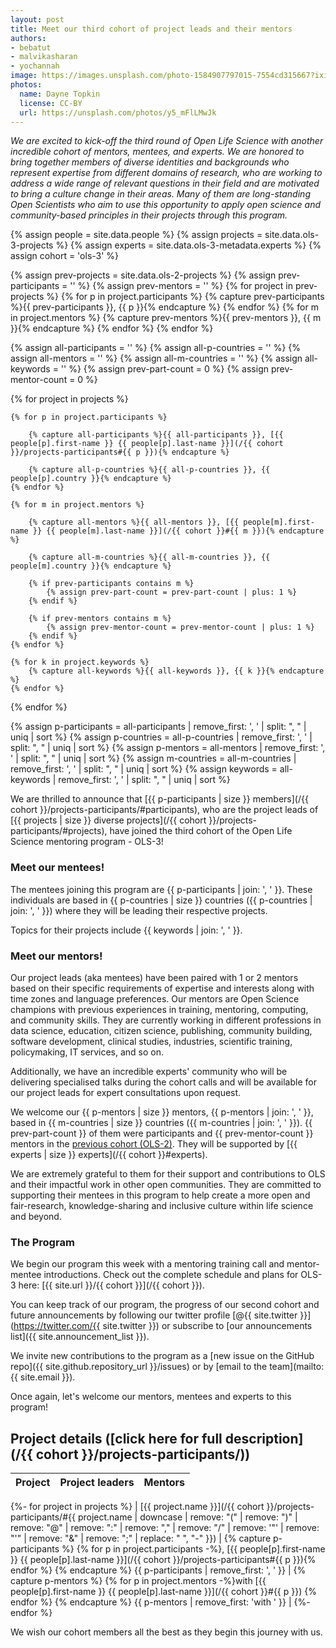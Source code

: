 ```yaml
---
layout: post
title: Meet our third cohort of project leads and their mentors
authors:
- bebatut
- malvikasharan
- yochannah
image: https://images.unsplash.com/photo-1584907797015-7554cd315667?ixid=MXwxMjA3fDB8MHxwaG90by1wYWdlfHx8fGVufDB8fHw%3D&ixlib=rb-1.2.1&auto=format&fit=crop&w=1055&q=80
photos:
  name: Dayne Topkin
  license: CC-BY
  url: https://unsplash.com/photos/y5_mFlLMwJk
---
```


*We are excited to kick-off the third round of Open Life Science with another incredible cohort of mentors, mentees, and experts. We are honored to bring together members of diverse identities and backgrounds who represent expertise from different domains of research, who are working to address a wide range of relevant questions in their field and are motivated to bring a culture change in their areas. Many of them are long-standing Open Scientists who aim to use this opportunity to apply open science and community-based principles in their projects through this program.*

{% assign people = site.data.people %}
{% assign projects = site.data.ols-3-projects %}
{% assign experts = site.data.ols-3-metadata.experts %}
{% assign cohort = 'ols-3' %}

<!-- extract previous participants and mentors and count them later among mentors -->
{% assign prev-projects = site.data.ols-2-projects %}
{% assign prev-participants = '' %}
{% assign prev-mentors = '' %}
{% for project in prev-projects %}
    {% for p in project.participants %}
        {% capture prev-participants %}{{ prev-participants }}, {{ p }}{% endcapture %}
    {% endfor %}
    {% for m in project.mentors %}
        {% capture prev-mentors %}{{ prev-mentors }}, {{ m }}{% endcapture %}
    {% endfor %}
{% endfor %}

{% assign all-participants = '' %}
{% assign all-p-countries = '' %}
{% assign all-mentors = '' %}
{% assign all-m-countries = '' %}
{% assign all-keywords = '' %}
{% assign prev-part-count = 0 %}
{% assign prev-mentor-count = 0 %}

{% for project in projects %}

<!-- parse participants of the project -->
    {% for p in project.participants %}
<!-- for name and link to them -->
        {% capture all-participants %}{{ all-participants }}, [{{ people[p].first-name }} {{ people[p].last-name }}](/{{ cohort }}/projects-participants#{{ p }}){% endcapture %}
<!-- for list of countries -->
        {% capture all-p-countries %}{{ all-p-countries }}, {{ people[p].country }}{% endcapture %}
    {% endfor %}

<!-- parse mentors of the project -->
    {% for m in project.mentors %}
<!-- for name and link to them -->
        {% capture all-mentors %}{{ all-mentors }}, [{{ people[m].first-name }} {{ people[m].last-name }}](/{{ cohort }}#{{ m }}){% endcapture %}
<!-- for list of countries -->
        {% capture all-m-countries %}{{ all-m-countries }}, {{ people[m].country }}{% endcapture %}
<!-- add +1 if participant in previous cohort -->
        {% if prev-participants contains m %}
            {% assign prev-part-count = prev-part-count | plus: 1 %}
        {% endif %}
<!-- add +1 if mentor in previous cohort -->
        {% if prev-mentors contains m %}
            {% assign prev-mentor-count = prev-mentor-count | plus: 1 %}
        {% endif %}
    {% endfor %}

<!-- parse keywords -->
    {% for k in project.keywords %}
        {% capture all-keywords %}{{ all-keywords }}, {{ k }}{% endcapture %}
    {% endfor %}
{% endfor %}

<!-- transform into lists -->
{% assign p-participants = all-participants | remove_first: ', ' | split: ", " | uniq | sort %}
{% assign p-countries = all-p-countries | remove_first: ', ' | split: ", " | uniq | sort %}
{% assign p-mentors = all-mentors | remove_first: ', ' | split: ", " | uniq | sort %}
{% assign m-countries = all-m-countries | remove_first: ', ' | split: ", " | uniq | sort %}
{% assign keywords = all-keywords | remove_first: ', ' | split: ", " | uniq | sort %}

We are thrilled to announce that [{{ p-participants | size }} members](/{{ cohort }}/projects-participants/#participants), who are the project leads of [{{ projects | size }} diverse projects](/{{ cohort }}/projects-participants/#projects), have joined the third cohort of the Open Life Science mentoring program - OLS-3!

### Meet our mentees!

The mentees joining this program are {{ p-participants | join: ', ' }}. These individuals are based in {{ p-countries | size }} countries ({{ p-countries | join: ', ' }}) where they will be leading their respective projects.

Topics for their projects include {{ keywords | join: ', ' }}.

### Meet our mentors!

Our project leads (aka mentees) have been paired with 1 or 2 mentors based on their specific requirements of expertise and interests along with time zones and language preferences. Our mentors are Open Science champions with previous experiences in training, mentoring, computing, and community skills. They are currently working in different professions in data science, education, citizen science, publishing, community building, software development, clinical studies, industries, scientific training, policymaking, IT services, and so on.

Additionally, we have an incredible experts' community who will be delivering specialised talks during the cohort calls and will be available for our project leads for expert consultations upon request.

We welcome our {{ p-mentors | size }} mentors, {{ p-mentors | join: ', ' }}, based in {{ m-countries | size }} countries ({{ m-countries | join: ', ' }}). {{ prev-part-count }} of them were participants and {{ prev-mentor-count }} mentors in the [previous cohort (OLS-2)](/ols-2). They will be supported by [{{ experts | size }} experts](/{{ cohort }}#experts).

We are extremely grateful to them for their support and contributions to OLS and their impactful work in other open communities. They are committed to supporting their mentees in this program to help create a more open and fair-research, knowledge-sharing and inclusive culture within life science and beyond.

### The Program

We begin our program this week with a mentoring training call and mentor-mentee introductions. Check out the complete schedule and plans for OLS-3 here: [{{ site.url }}/{{ cohort }}](/{{ cohort }}).

You can keep track of our program, the progress of our second cohort and future announcements by following our twitter profile [@{{ site.twitter }}](https://twitter.com/{{ site.twitter }}) or subscribe to [our announcements list]({{ site.announcement_list }}).

We invite new contributions to the program as a [new issue on the GitHub repo]({{ site.github.repository_url }}/issues) or by [email to the team](mailto:{{ site.email }}).

Once again, let's welcome our mentors, mentees and experts to this program!

## Project details ([click here for full description](/{{ cohort }}/projects-participants/))

| Project | Project leaders | Mentors |
|----------|-----------------------|------------|
{%- for project in projects %}
| [{{ project.name }}](/{{ cohort }}/projects-participants/#{{ project.name | downcase | remove: "(" | remove: ")" | remove: "@" | remove: ":" | remove: "," | remove: "/" | remove: '"' | remove: "'" | remove: "&"  | remove: ";" | replace: " ", "-"  }}) | {% capture p-participants %} {% for p in project.participants -%}, [{{ people[p].first-name }} {{ people[p].last-name }}](/{{ cohort }}/projects-participants#{{ p }}){% endfor %} {% endcapture %} {{ p-participants | remove_first: ', ' }} | {% capture p-mentors %} {% for p in project.mentors -%}with [{{ people[p].first-name }} {{ people[p].last-name }}](/{{ cohort }}#{{ p }}) {% endfor %} {% endcapture %} {{ p-mentors | remove_first: 'with ' }} |
{%- endfor %}

We wish our cohort members all the best as they begin this journey with us.

